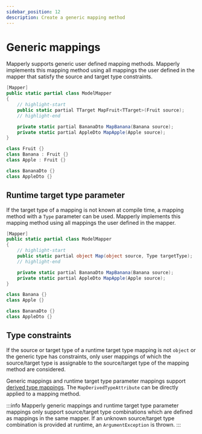 ```yaml
---
sidebar_position: 12
description: Create a generic mapping method
---
```


# Generic mappings

Mapperly supports generic user defined mapping methods.
Mapperly implements this mapping method
using all mappings the user defined in the mapper that satisfy the source and target type constraints.

```csharp
[Mapper]
public static partial class ModelMapper
{
    // highlight-start
    public static partial TTarget MapFruit<TTarget>(Fruit source);
    // highlight-end

    private static partial BananaDto MapBanana(Banana source);
    private static partial AppleDto MapApple(Apple source);
}

class Fruit {}
class Banana : Fruit {}
class Apple : Fruit {}

class BananaDto {}
class AppleDto {}
```

## Runtime target type parameter

If the target type of a mapping is not known at compile time,
a mapping method with a `Type` parameter can be used.
Mapperly implements this mapping method
using all mappings the user defined in the mapper.

```csharp
[Mapper]
public static partial class ModelMapper
{
    // highlight-start
    public static partial object Map(object source, Type targetType);
    // highlight-end

    private static partial BananaDto MapBanana(Banana source);
    private static partial AppleDto MapApple(Apple source);
}

class Banana {}
class Apple {}

class BananaDto {}
class AppleDto {}
```

## Type constraints

If the source or target type of a runtime target type mapping is not `object` or the generic type has constraints,
only user mappings of which the source/target type is assignable to the source/target type of the mapping method are considered.

Generic mappings and runtime target type parameter mappings support [derived type mappings](./derived-type-mapping.md).
The `MapDerivedTypeAttribute` can be directly applied to a mapping method.

:::info
Mapperly generic mappings and runtime target type parameter mappings
only support source/target type combinations which are defined
as mappings in the same mapper.
If an unknown source/target type combination is provided at runtime,
an `ArgumentException` is thrown.
:::
